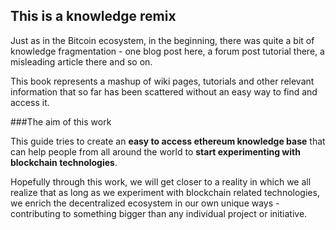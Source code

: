 ## This is a knowledge remix

Just as in the Bitcoin ecosystem, in the beginning, there was quite a bit of knowledge fragmentation - one blog post here, a forum post tutorial there, a misleading article there and so on. 

This book represents a mashup of wiki pages, tutorials and other relevant information that so far has been scattered  without an easy way to find and access it. 

###The aim of this work

This guide tries to create an **easy to access ethereum knowledge base** that can help people from all around the world to **start experimenting with blockchain technologies**.

Hopefully through this work, we will get closer to a reality in which we all realize that as long as we experiment with blockchain related technologies, we enrich the decentralized ecosystem in our own unique ways - contributing to something bigger than any individual project or initiative.

